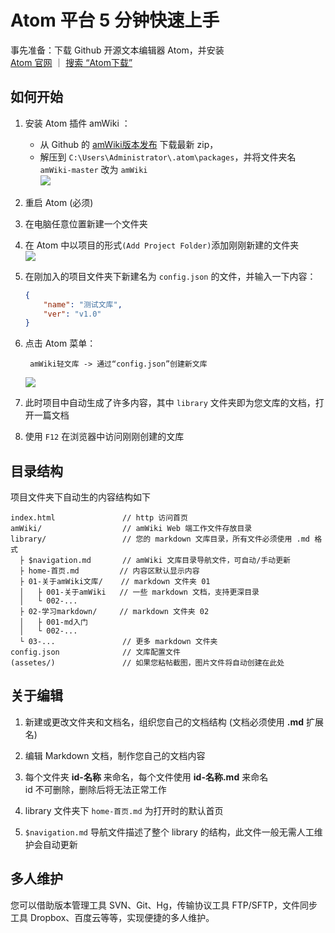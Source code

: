 # Atom 平台 5 分钟快速上手

事先准备：下载 Github 开源文本编辑器 Atom，并安装  
[Atom 官网](https://atom.io/ "Atom官网") ｜ [搜索 “Atom下载”](https://www.baidu.com/s?wd=atom%E4%B8%8B%E8%BD%BD)

## 如何开始

1. 安装 Atom 插件 amWiki ：  
   - 从 Github 的 [amWiki版本发布](https://github.com/TevinLi/amWiki/releases) 下载最新 zip，  
   - 解压到 `C:\Users\Administrator\.atom\packages`，并将文件夹名 `amWiki-master` 改为 `amWiki`  
   ![](assets/010/20170720-53e4ab44.png=400-)  

2. 重启 Atom (必须)

3. 在电脑任意位置新建一个文件夹

4. 在 Atom 中以项目的形式`(Add Project Folder)`添加刚刚新建的文件夹  
   ![](https://amwiki.xf09.net/docs/assets/001.tiny/03-7ce48bba.png=-180)

5. 在刚加入的项目文件夹下新建名为 `config.json` 的文件，并输入一下内容：
    ```json
    {
        "name": "测试文库",
        "ver": "v1.0"
    }
    ```
6. 点击 Atom 菜单：

		amWiki轻文库 -> 通过“config.json”创建新文库  
    ![](https://amwiki.xf09.net/docs/assets/001.tiny/02-78f2030d.png=400-)

7. 此时项目中自动生成了许多内容，其中 `library` 文件夹即为您文库的文档，打开一篇文档

8. 使用 `F12` 在浏览器中访问刚刚创建的文库


## 目录结构
项目文件夹下自动生的内容结构如下

    index.html               // http 访问首页
    amWiki/                  // amWiki Web 端工作文件存放目录
    library/                 // 您的 markdown 文库目录，所有文件必须使用 .md 格式
      ├ $navigation.md       // amWiki 文库目录导航文件，可自动/手动更新
      ├ home-首页.md         // 内容区默认显示内容
      ├ 01-关于amWiki文库/    // markdown 文件夹 01
      │   ├ 001-关于amWiki   // 一些 markdown 文档，支持更深目录
      │   └ 002-...
      ├ 02-学习markdown/     // markdown 文件夹 02
      │   ├ 001-md入门
      │   └ 002-...
      └ 03-...               // 更多 markdown 文件夹
    config.json              // 文库配置文件
    (assetes/)               // 如果您粘帖截图，图片文件将自动创建在此处


## 关于编辑
1. 新建或更改文件夹和文档名，组织您自己的文档结构 (文档必须使用 **.md** 扩展名)

2. 编辑 Markdown 文档，制作您自己的文档内容

3. 每个文件夹 **id-名称** 来命名，每个文件使用 **id-名称.md** 来命名  
   id 不可删除，删除后将无法正常工作

4. library 文件夹下 `home-首页.md` 为打开时的默认首页  

5. `$navigation.md` 导航文件描述了整个 library 的结构，此文件一般无需人工维护会自动更新


## 多人维护
您可以借助版本管理工具 SVN、Git、Hg，传输协议工具 FTP/SFTP，文件同步工具 Dropbox、百度云等等，实现便捷的多人维护。

